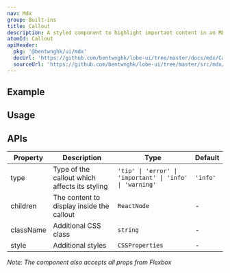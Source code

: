 ```yaml
---
nav: Mdx
group: Built-ins
title: Callout
description: A styled component to highlight important content in an MDX document with different visual styles based on the content type (info, tip, warning, error, or important).
atomId: Callout
apiHeader:
  pkg: '@bentwnghk/ui/mdx'
  docUrl: 'https://github.com/bentwnghk/lobe-ui/tree/master/docs/mdx/Callout/index.md'
  sourceUrl: 'https://github.com/bentwnghk/lobe-ui/tree/master/src/mdx/Callout/index.tsx'
---
```


## Example

<code src="./demos/index.tsx" ></code>

## Usage

<code src="./demos/Story.tsx" nopadding></code>

## APIs

| Property  | Description                                   | Type                                                     | Default  |
| --------- | --------------------------------------------- | -------------------------------------------------------- | -------- |
| type      | Type of the callout which affects its styling | `'tip' \| 'error' \| 'important' \| 'info' \| 'warning'` | `'info'` |
| children  | The content to display inside the callout     | `ReactNode`                                              | -        |
| className | Additional CSS class                          | `string`                                                 | -        |
| style     | Additional styles                             | `CSSProperties`                                          | -        |

_Note: The component also accepts all props from Flexbox_
